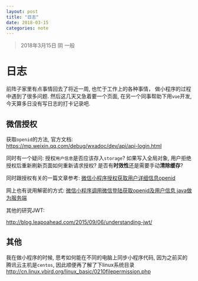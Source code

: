 ```yaml
---
layout: post
title: "日志"
date: 2018-03-15
categories: note
---
```

> 2018年3月15日 阴 一般

# 日志

前阵子家里有点事情回去了将近一周, 也忙于工作上的各种事情， 做小程序的过程中遇到了很多问题. 然后这几天又急着要一个页面, 在另一个同事帮助下用`vue`开发, 今天算多日没有写日志的打卡记录吧.

## 微信授权

获取`openid`的方法, 官方文档: <https://mp.weixin.qq.com/debug/wxadoc/dev/api/api-login.html>

同时有一个疑问: 授权`用户信息`是否应该存入`storage`? 如果写入全局对象, 用户拒绝授权后重新刷新页面如何重新请求授权? 是否有**时效性**还是需要手动**清除缓存**?

同时跟授权有关的一篇文章参考: [微信小程序授权获取用户详细信息openid](http://blog.csdn.net/qq_34827048/article/details/77990510)

网上也有说用解密的方式: [微信小程序调用微信登陆获取openid及用户信息 java做为服务端](http://blog.csdn.net/weilai_zhilu/article/details/77932630)

其他的研究JWT:

<http://blog.leapoahead.com/2015/09/06/understanding-jwt/>

## 其他

我在做小程序的时候, 思考如何能在不同的电脑上同步小程序代码, 因为之前买的腾讯云主机是`centos`, 因此顺便再了解了下linux系统目录<http://cn.linux.vbird.org/linux_basic/0210filepermission.php>
